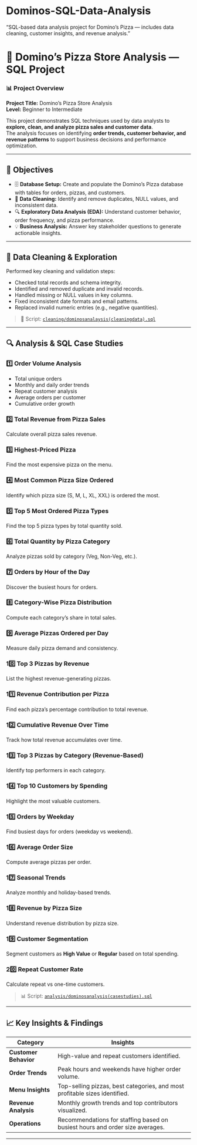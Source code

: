 # Dominos-SQL-Data-Analysis
“SQL-based data analysis project for Domino’s Pizza — includes data cleaning, customer insights, and revenue analysis.”
# 🍕 Domino’s Pizza Store Analysis — SQL Project

### 📊 Project Overview
**Project Title:** Domino’s Pizza Store Analysis  
**Level:** Beginner to Intermediate  


This project demonstrates SQL techniques used by data analysts to **explore, clean, and analyze pizza sales and customer data**.  
The analysis focuses on identifying **order trends, customer behavior, and revenue patterns** to support business decisions and performance optimization.

---

## 🎯 Objectives

- 🗄️ **Database Setup:** Create and populate the Domino’s Pizza database with tables for orders, pizzas, and customers.  
- 🧹 **Data Cleaning:** Identify and remove duplicates, NULL values, and inconsistent data.  
- 🔍 **Exploratory Data Analysis (EDA):** Understand customer behavior, order frequency, and pizza performance.  
- 💡 **Business Analysis:** Answer key stakeholder questions to generate actionable insights.

---


## 🧹 Data Cleaning & Exploration

Performed key cleaning and validation steps:
- Checked total records and schema integrity.
- Identified and removed duplicate and invalid records.
- Handled missing or NULL values in key columns.
- Fixed inconsistent date formats and email patterns.
- Replaced invalid numeric entries (e.g., negative quantities).

> 📜 Script: [`cleaning/dominosanalaysis(cleaningdata).sql`](Dominos-SQL-Data-Aanalysis/cleaning/dominosanalaysis(cleaningdata).sql)

---

## 🔍 Analysis & SQL Case Studies

### 1️⃣ Order Volume Analysis
- Total unique orders  
- Monthly and daily order trends  
- Repeat customer analysis  
- Average orders per customer  
- Cumulative order growth

### 2️⃣ Total Revenue from Pizza Sales
Calculate overall pizza sales revenue.

### 3️⃣ Highest-Priced Pizza
Find the most expensive pizza on the menu.

### 4️⃣ Most Common Pizza Size Ordered
Identify which pizza size (S, M, L, XL, XXL) is ordered the most.

### 5️⃣ Top 5 Most Ordered Pizza Types
Find the top 5 pizza types by total quantity sold.

### 6️⃣ Total Quantity by Pizza Category
Analyze pizzas sold by category (Veg, Non-Veg, etc.).

### 7️⃣ Orders by Hour of the Day
Discover the busiest hours for orders.

### 8️⃣ Category-Wise Pizza Distribution
Compute each category’s share in total sales.

### 9️⃣ Average Pizzas Ordered per Day
Measure daily pizza demand and consistency.

### 10️⃣ Top 3 Pizzas by Revenue
List the highest revenue-generating pizzas.

### 11️⃣ Revenue Contribution per Pizza
Find each pizza’s percentage contribution to total revenue.

### 12️⃣ Cumulative Revenue Over Time
Track how total revenue accumulates over time.

### 13️⃣ Top 3 Pizzas by Category (Revenue-Based)
Identify top performers in each category.

### 14️⃣ Top 10 Customers by Spending
Highlight the most valuable customers.

### 15️⃣ Orders by Weekday
Find busiest days for orders (weekday vs weekend).

### 16️⃣ Average Order Size
Compute average pizzas per order.

### 17️⃣ Seasonal Trends
Analyze monthly and holiday-based trends.

### 18️⃣ Revenue by Pizza Size
Understand revenue distribution by pizza size.

### 19️⃣ Customer Segmentation
Segment customers as **High Value** or **Regular** based on total spending.

### 20️⃣ Repeat Customer Rate
Calculate repeat vs one-time customers.

> 📊 Script: [`analysis/dominosanalysis(casestudies).sql`](analysis/dominosanalysis(casestudies).sql)

---

## 📈 Key Insights & Findings

| Category | Insights |
|-----------|-----------|
| **Customer Behavior** | High-value and repeat customers identified. |
| **Order Trends** | Peak hours and weekends have higher order volume. |
| **Menu Insights** | Top-selling pizzas, best categories, and most profitable sizes identified. |
| **Revenue Analysis** | Monthly growth trends and top contributors visualized. |
| **Operations** | Recommendations for staffing based on busiest hours and order size averages. |

---


